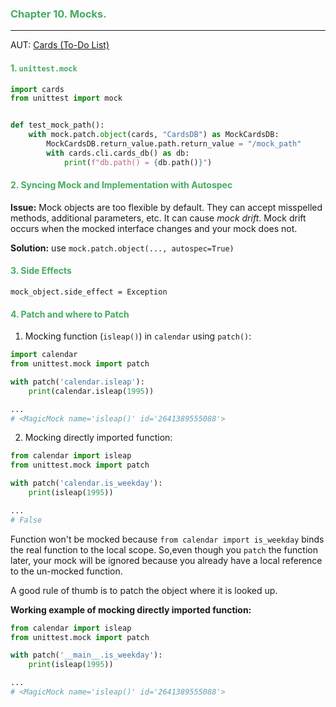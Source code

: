 ### <span style="color: #46ab64;"> Chapter 10. Mocks.
___
AUT: [Cards (To-Do List)](https://pypi.org/project/cards/)


#### <span style="color: #46ab64;"> 1. `unittest.mock`

```python
import cards
from unittest import mock


def test_mock_path():
    with mock.patch.object(cards, "CardsDB") as MockCardsDB:
        MockCardsDB.return_value.path.return_value = "/mock_path"
        with cards.cli.cards_db() as db:
            print(f"db.path() = {db.path()}")
```


#### <span style="color: #46ab64;"> 2. Syncing Mock and Implementation with Autospec


**Issue:** Mock objects are too flexible by default.
They can accept misspelled methods, additional parameters, etc.
It can cause _mock drift_. Mock drift occurs when the mocked interface changes and your mock does not.

**Solution:** use `mock.patch.object(..., autospec=True)`

#### <span style="color: #46ab64;"> 3. Side Effects

`mock_object.side_effect = Exception`


#### <span style="color: #46ab64;"> 4. Patch and where to Patch

1. Mocking function (`isleap()`) in `calendar` using `patch()`:
```python
import calendar
from unittest.mock import patch

with patch('calendar.isleap'):
    print(calendar.isleap(1995))

...
# <MagicMock name='isleap()' id='2641389555088'>
```

2. Mocking directly imported function:

```python
from calendar import isleap
from unittest.mock import patch

with patch('calendar.is_weekday'):
    print(isleap(1995))

...
# False
```

Function won't be mocked because `from calendar import is_weekday`
binds the real function to the local scope.
So,even though you `patch` the function later, your mock will be ignored
because you already have a local reference to the un-mocked function.

A good rule of thumb is to patch the object where it is looked up.

**Working example of mocking directly imported function:**

```python
from calendar import isleap
from unittest.mock import patch

with patch('__main__.is_weekday'):
    print(isleap(1995))

...
# <MagicMock name='isleap()' id='2641389555088'>
```